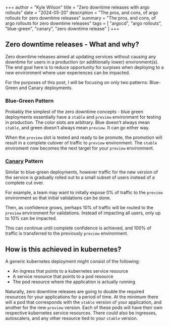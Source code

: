 +++
author = "Kyle Wilson"
title = "Zero downtime releases with argo rollouts"
date = "2024-05-20"
description = "The pros, and cons, of argo rollouts for zero downtime releases"
summary = "The pros, and cons, of argo rollouts for zero downtime releases"
tags = [
    "argocd",
    "argo rollouts",
    "blue-green",
    "canary",
    "zero downtime release"
]
+++

## Zero downtime releases - What and why?

Zero downtime releases aimed at updating services without causing any downtime for users in a production (or additionally lower) environment(s). The end goal here is to reduce opportunity for surpises when deploying to a new environment where user experiences can be impacted.

For the purposes of this post, I will be focusing on only two patterns: Blue-Green and Canary deployments.

### Blue-Green Pattern

Probably the simplest of the zero downtime concepts - blue green deployments essentially have a `stable` and `preview` environment for testing in production. The color slots are arbitrary. Blue doesn't always mean `stable`, and green doesn't always mean `preview`. It can go either way.

When the `preview` slot is tested and ready to be promote, the promotion will result in a complete cutover of traffic to `preview` environment. The `stable` enviroment now becomes the next target for your `preview` environment.

### [Canary](https://en.wikipedia.org/wiki/Sentinel_species#Canaries_in_coal_mines) Pattern

Similar to blue-green deployments, however traffic for the new version of the service is gradually rolled out to a small subset of users instead of a complete cut over.

For example, a team may want to initally expose 0% of traffic to the `preview` environment so that initial validations can be done.

Then, as confidence grows, perhaps 10% of traffic will be routed to the `preview` environment for validations. Instead of impacting all users, only up to 10% can be impacted.

This can continue until complete confidence is achieved, and 100% of traffic is transferred to the previously `preview` environment.

## How is this achieved in kubernetes?

A generic kubernetes deployment might consist of the following:
* An ingress that points to a kubernetes service resource
* A service resource that points to a pod resource
* The pod resource where the application is actually running

Naturally, zero downtime releases are going to double the required resources for your applications for a period of time. At the minimum there will a pod that corresponds with the `stable` version of your application, and another for the new `preview` version. Each of these pods will have their own respective kubernetes service resources. There could also be ingresses, autoscalers, and any other resource tied to your `stable` version.

